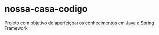 # nossa-casa-codigo
Projeto com objetivo de aperfeiçoar os conhecimentos em Java e Spring Framework
